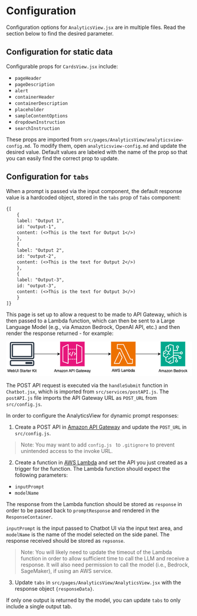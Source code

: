 # Configuration

Configuration options for `AnalyticsView.jsx` are in multiple files. Read the section below to find the desired parameter.

## Configuration for static data
Configurable props for `CardsView.jsx` include:
- `pageHeader`
- `pageDescription`
- `alert`
- `containerHeader`
- `containerDescription`
- `placeholder`
- `sampleContentOptions`
- `dropdownInstruction`
- `searchInstruction`

These props are imported from `src/pages/AnalyticsView/analyticsview-config.md`. To modify them, open `analyticsview-config.md` and update the desired value. Default values are labeled with the name of the prop so that you can easily find the correct prop to update.

## Configuration for `tabs`
When a prompt is passed via the input component, the default response value is a hardcoded object, stored in the `tabs` prop of `Tabs` component:
```
{[
    {
    label: "Output 1",
    id: "output-1",
    content: (<>This is the text for Output 1</>)
    },
    {
    label: "Output 2",
    id: "output-2",
    content: (<>This is the text for Output 2</>)
    },
    {
    label: "Output-3",
    id: "output-3",
    content: (<>This is the text for Output 3</>)
    }
]}
```

This page is set up to allow a request to be made to API Gateway, which is then passed to a Lambda function, which can then be sent to a Large Language Model (e.g., via Amazon Bedrock, OpenAI API, etc.) and then render the response returned - for example:

![Reference architecture example](../../resources/images/Chatbot-ref-architecture.png)

The POST API request is executed via the `handleSubmit` function in `Chatbot.jsx`, which is imported from `src/services/postAPI.js`. The `postAPI.js` file imports the API Gateway URL as `POST_URL` from `src/config.js`.

In order to configure the AnalyticsView for dynamic prompt responses:

1. Create a POST API in [Amazon API Gateway](https://aws.amazon.com/api-gateway/) and update the `POST_URL` in `src/config.js`.
> Note: You may want to add `config.js ` to `.gitignore` to prevent unintended access to the invoke URL.

2. Create a function in [AWS Lambda](https://aws.amazon.com/lambda/) and set the API you just created as a trigger for the function. The Lambda function should expect the following parameters:
- `inputPrompt`
- `modelName`

The response from the Lambda function should be stored as `response` in order to be passed back to `promptResponse` and rendered in the `ResponseContainer`.

`inputPrompt` is the input passed to Chatbot UI via the input text area, and `modelName` is the name of the model selected on the side panel. The response received should be stored as `repsonse`.

> Note: You will likely need to update the timeout of the Lambda function in order to allow sufficient time to call the LLM and receive a response. It will also need permission to call the model (i.e., Bedrock, SageMaker), if using an AWS service.

3. Update `tabs` in `src/pages/AnalyticsView/AnalyticsView.jsx` with the response object `{responseData}`.

If only one output is returned by the model, you can update `tabs` to only include a single output tab.